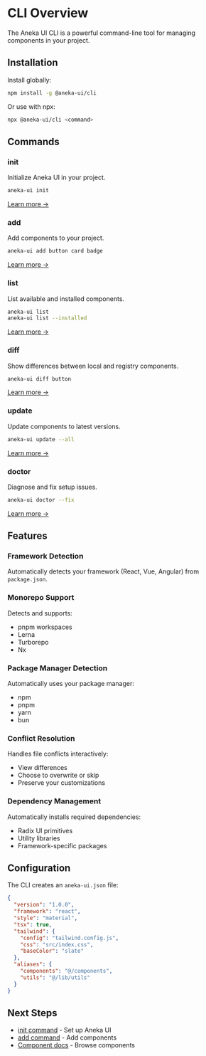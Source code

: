 # CLI Overview

The Aneka UI CLI is a powerful command-line tool for managing components in your project.

## Installation

Install globally:

```bash
npm install -g @aneka-ui/cli
```

Or use with npx:

```bash
npx @aneka-ui/cli <command>
```

## Commands

### init

Initialize Aneka UI in your project.

```bash
aneka-ui init
```

[Learn more →](/cli/init)

### add

Add components to your project.

```bash
aneka-ui add button card badge
```

[Learn more →](/cli/add)

### list

List available and installed components.

```bash
aneka-ui list
aneka-ui list --installed
```

[Learn more →](/cli/list)

### diff

Show differences between local and registry components.

```bash
aneka-ui diff button
```

[Learn more →](/cli/diff)

### update

Update components to latest versions.

```bash
aneka-ui update --all
```

[Learn more →](/cli/update)

### doctor

Diagnose and fix setup issues.

```bash
aneka-ui doctor --fix
```

[Learn more →](/cli/doctor)

## Features

### Framework Detection

Automatically detects your framework (React, Vue, Angular) from `package.json`.

### Monorepo Support

Detects and supports:

- pnpm workspaces
- Lerna
- Turborepo
- Nx

### Package Manager Detection

Automatically uses your package manager:

- npm
- pnpm
- yarn
- bun

### Conflict Resolution

Handles file conflicts interactively:

- View differences
- Choose to overwrite or skip
- Preserve your customizations

### Dependency Management

Automatically installs required dependencies:

- Radix UI primitives
- Utility libraries
- Framework-specific packages

## Configuration

The CLI creates an `aneka-ui.json` file:

```json
{
  "version": "1.0.0",
  "framework": "react",
  "style": "material",
  "tsx": true,
  "tailwind": {
    "config": "tailwind.config.js",
    "css": "src/index.css",
    "baseColor": "slate"
  },
  "aliases": {
    "components": "@/components",
    "utils": "@/lib/utils"
  }
}
```

## Next Steps

- [init command](/cli/init) - Set up Aneka UI
- [add command](/cli/add) - Add components
- [Component docs](/components/button) - Browse components
